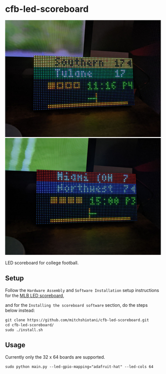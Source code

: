 # cfb-led-scoreboard

![img1](./img/img1.jpg)
![img2](./img/img2.jpg)

LED scoreboard for college football.

## Setup

Follow the `Hardware Assembly` and `Software Installation` setup instructions for the [MLB LED scoreboard](https://github.com/MLB-LED-Scoreboard/mlb-led-scoreboard), 

and for the `Installing the scoreboard software` section, do the steps below instead:

```
git clone https://github.com/mitchshiotani/cfb-led-scoreboard.git
cd cfb-led-scoreboard/
sudo ./install.sh
```

## Usage

Currently only the 32 x 64 boards are supported.

```
sudo python main.py --led-gpio-mapping="adafruit-hat" --led-cols 64
```
